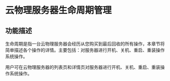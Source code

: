 # 云物理服务器生命周期管理
## 功能描述

生命周期是指一台云物理服务器会经历从您购买到最后回收的所有操作，本章节将简单描述各个操作的详情。主要包括：对服务器进行开机、关机、重启、重装操作系统操作。

用户可在云物理服务器的列表页和详情页对服务器进行开机、关机、重启、重装操作系统操作。

